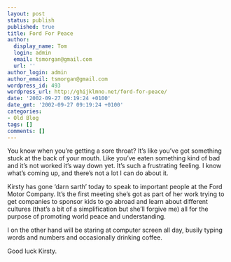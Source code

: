 ```yaml
---
layout: post
status: publish
published: true
title: Ford For Peace
author:
  display_name: Tom
  login: admin
  email: tsmorgan@gmail.com
  url: ''
author_login: admin
author_email: tsmorgan@gmail.com
wordpress_id: 493
wordpress_url: http://ghijklmno.net/ford-for-peace/
date: '2002-09-27 09:19:24 +0100'
date_gmt: '2002-09-27 09:19:24 +0100'
categories:
- Old Blog
tags: []
comments: []
---
```

<p>You know when you&#8217;re getting a sore throat? It&#8217;s like you&#8217;ve got something stuck at the back of your mouth. Like you&#8217;ve eaten something kind of bad and it&#8217;s not worked it&#8217;s way down yet. It&#8217;s such a frustrating feeling. I know what&#8217;s coming up, and there&#8217;s not a lot I can do about it.</p>

<p>Kirsty has gone &#8216;darn sarth&#8217; today to speak to important people at the Ford Motor Company. It&#8217;s the first meeting she&#8217;s got as part of her work trying to get companies to sponsor kids to go abroad and learn about different cultures (that&#8217;s a bit of a simplification but she&#8217;ll forgive me) all for the purpose of promoting world peace and understanding.</p>

<p>I on the other hand will be staring at computer screen all day, busily typing words and numbers and occasionally drinking coffee.</p>

<p>Good luck Kirsty.</p>

